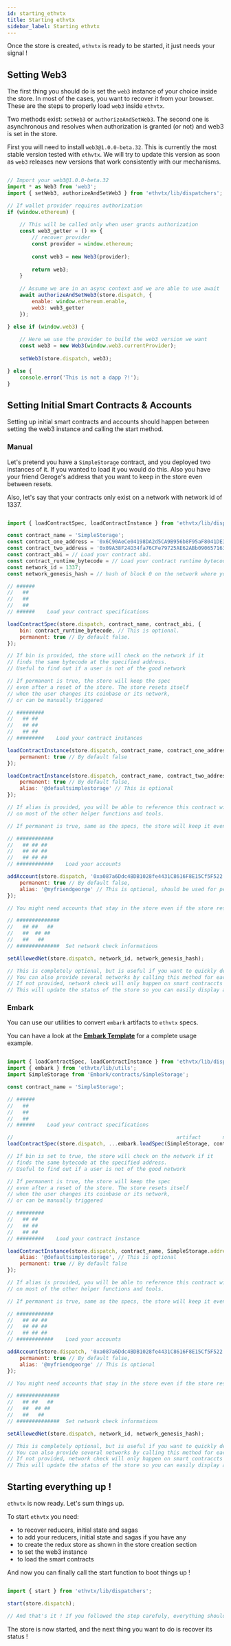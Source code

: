 ```yaml
---
id: starting_ethvtx
title: Starting ethvtx
sidebar_label: Starting ethvtx
---
```


Once the store is created, `ethvtx` is ready to be started, it just needs your signal !

## Setting Web3

The first thing you should do is set the `web3` instance of your choice inside the store. In most of the cases, you want to recover it from your browser. These are the steps to properly load `web3` inside `ethvtx`.

Two methods exist: `setWeb3` or `authorizeAndSetWeb3`. The second one is asynchronous and resolves when authorization is granted (or not) and web3 is set in the store.

First you will need to install `web3@1.0.0-beta.32`. This is currently the most stable version tested with `ethvtx`. We will try to update this version as soon as `web3` releases new versions that work consistently with our mechanisms.

```jsx

// Import your web3@1.0.0-beta.32
import * as Web3 from 'web3';
import { setWeb3, authorizeAndSetWeb3 } from 'ethvtx/lib/dispatchers';

// If wallet provider requires authorization
if (window.ethereum) {
   
    // This will be called only when user grants authorization 
    const web3_getter = () => {
        // recover provider
        const provider = window.ethereum;
        
        const web3 = new Web3(provider);
        
        return web3;
    } 
   
    // Assume we are in an async context and we are able to use await
    await authorizeAndSetWeb3(store.dispatch, {
        enable: window.ethereum.enable,
        web3: web3_getter
    });
    
} else if (window.web3) {

    // Here we use the provider to build the web3 version we want
    const web3 = new Web3(window.web3.currentProvider);
    
    setWeb3(store.dispatch, web3);

} else {
    console.error('This is not a dapp ?!');
}

```

## Setting Initial Smart Contracts & Accounts

Setting up initial smart contracts and accounts should happen between setting the web3 instance and calling the start method.

### Manual

Let's pretend you have a `SimpleStorage` contract, and you deployed two instances of it. If you wanted to load it you would do this. Also you have your friend Geroge's address that you want to keep in the store even between resets.

Also, let's say that your contracts only exist on a network with network id of 1337.

```jsx

import { loadContractSpec, loadContractInstance } from 'ethvtx/lib/dispatchers';

const contract_name = 'SimpleStorage';
const contract_one_address = '0x6C90AeCe04198DA2d5CA9B956b8F95aF8041DE37';
const contract_two_address = '0x09A38F24D34fa76CFe79725AE62ABb0906571634';
const contract_abi = // Load your contract abi.
const contract_runtime_bytecode = // Load your contract runtime bytecode
const network_id = 1337;
const network_genesis_hash = // hash of block 0 on the network where your contracts exist

// ######
//   ##   
//   ##   
//   ##   
// ######    Load your contract specifications

loadContractSpec(store.dispatch, contract_name, contract_abi, {
    bin: contract_runtime_bytecode, // This is optional.
    permanent: true // By default false.
});

// If bin is provided, the store will check on the network if it 
// finds the same bytecode at the specified address. 
// Useful to find out if a user is not of the good network

// If permanent is true, the store will keep the spec 
// even after a reset of the store. The store resets itself 
// when the user changes its coinbase or its network, 
// or can be manually triggered

// #########
//   ## ##   
//   ## ##   
//   ## ##   
// #########    Load your contract instances

loadContractInstance(store.dispatch, contract_name, contract_one_address, {
    permanent: true // By default false
});

loadContractInstance(store.dispatch, contract_name, contract_two_address, {
    permanent: true // By default false,
    alias: '@defaultsimplestorage' // This is optional
});

// If alias is provided, you will be able to reference this contract with it
// on most of the other helper functions and tools.

// If permanent is true, same as the specs, the store will keep it even after a reset.

// ############
//   ## ## ##   
//   ## ## ##   
//   ## ## ##   
// ############    Load your accounts

addAccount(store.dispatch, '0xa087a6Ddc4BDB1028fe4431C8616F8E15Cf5F522', {
    permanent: true // By default false,
    alias: '@myfriendgeorge' // This is optional, should be used for permanent contracts only
});

// You might need accounts that stay in the store even if the store resets.

// ##############
//   ## ##   ##   
//   ##  ## ##   
//   ##   ##     
// ##############  Set network check informations

setAllowedNet(store.dispatch, network_id, network_genesis_hash);

// This is completely optional, but is useful if you want to quickly detect if you are on the good network.
// You can also provide several networks by calling this method for each network
// If not provided, network check will only happen on smart contraccts (comparing the bytecode stored on the chain vs the bytecode you provided to tell if it's the good network or not)
// This will update the status of the store so you can easily display a message to your user


```

### Embark

You can use our utilities to convert `embark` artifacts to `ethvtx` specs.

You can have a look at the [**Embark Template**](https://github.com/ticket721/ethvtx_embark) for a complete usage example.

```jsx

import { loadContractSpec, loadContractInstance } from 'ethvtx/lib/dispatchers';
import { embark } from 'ethvtx/lib/utils';
import SimpleStorage from 'Embark/contracts/SimpleStorage';

const contract_name = 'SimpleStorage';

// ######
//   ##   
//   ##   
//   ##   
// ######    Load your contract specifications

//                                                     artifact       name         bin  permanent
loadContractSpec(store.dispatch, ...embark.loadSpec(SimpleStorage, contract_name, true, true));

// If bin is set to true, the store will check on the network if it 
// finds the same bytecode at the specified address. 
// Useful to find out if a user is not of the good network

// If permanent is true, the store will keep the spec 
// even after a reset of the store. The store resets itself 
// when the user changes its coinbase or its network, 
// or can be manually triggered

// #########
//   ## ##   
//   ## ##   
//   ## ##   
// #########    Load your contract instance

loadContractInstance(store.dispatch, contract_name, SimpleStorage.address, {
    alias: '@defaultsimplestorage', // This is optional
    permanent: true // By default false
});

// If alias is provided, you will be able to reference this contract with it
// on most of the other helper functions and tools.

// If permanent is true, same as the specs, the store will keep it even after a reset.

// ############
//   ## ## ##   
//   ## ## ##   
//   ## ## ##   
// ############    Load your accounts

addAccount(store.dispatch, '0xa087a6Ddc4BDB1028fe4431C8616F8E15Cf5F522', {
    permanent: true // By default false,
    alias: '@myfriendgeorge' // This is optional
});

// You might need accounts that stay in the store even if the store resets.

// ##############
//   ## ##   ##   
//   ##  ## ##   
//   ##   ##     
// ##############  Set network check informations

setAllowedNet(store.dispatch, network_id, network_genesis_hash);

// This is completely optional, but is useful if you want to quickly detect if you are on the good network.
// You can also provide several networks by calling this method for each network
// If not provided, network check will only happen on smart contraccts (comparing the bytecode stored on the chain vs the bytecode you provided to tell if it's the good network or not)
// This will update the status of the store so you can easily display a message to your user

```


## Starting everything up !

`ethvtx` is now ready. Let's sum things up.

To start `ethvtx` you need:

* to recover reducers, initial state and sagas
* to add your reducers, initial state and sagas if you have any
* to create the redux store as shown in the store creation section
* to set the web3 instance
* to load the smart contracts

And now you can finally call the start function to boot things up !

```jsx

import { start } from 'ethvtx/lib/dispatchers';

start(store.dispatch);

// And that's it ! If you followed the step carefuly, everything should work fine !

```

The store is now started, and the next thing you want to do is recover its status !
